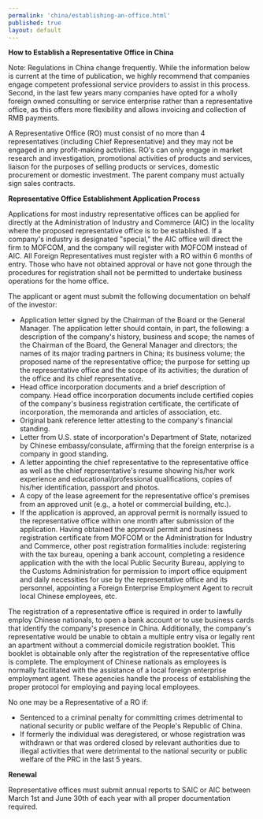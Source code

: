 ```yaml
--- 
permalink: 'china/establishing-an-office.html' 
published: true 
layout: default
---
```

**How to Establish a Representative Office in China**

Note: Regulations in China change frequently. While the information below is current at the time of publication, we highly recommend that companies engage competent professional service providers to assist in this process. Second, in the last few years many companies have opted for a wholly foreign owned consulting or service enterprise rather than a representative office, as this offers more flexibility and allows invoicing and collection of RMB payments.

A Representative Office (RO) must consist of no more than 4 representatives (including Chief Representative) and they may not be engaged in any profit-making activities. RO's can only engage in market research and investigation, promotional activities of products and services, liaison for the purposes of selling products or services, domestic procurement or domestic investment. The parent company must actually sign sales contracts.

**Representative Office Establishment Application Process**

Applications for most industry representative offices can be applied for directly at the Administration of Industry and Commerce (AIC) in the locality where the proposed representative office is to be established. If a company's industry is designated "special," the AIC office will direct the firm to MOFCOM, and the company will register with MOFCOM instead of AIC. All Foreign Representatives must register with a RO within 6 months of entry. Those who have not obtained approval or have not gone through the procedures for registration shall not be permitted to undertake business operations for the home office.

The applicant or agent must submit the following documentation on behalf of the investor:

* Application letter signed by the Chairman of the Board or the General Manager. The application letter should contain, in part, the following: a description of the company's history, business and scope; the names of the Chairman of the Board, the General Manager and directors; the names of its major trading partners in China; its business volume; the proposed name of the representative office; the purpose for setting up the representative office and the scope of its activities; the duration of the office and its chief representative.
* Head office incorporation documents and a brief description of company. Head office incorporation documents include certified copies of the company's business registration certificate, the certificate of incorporation, the memoranda and articles of association, etc.
* Original bank reference letter attesting to the company's financial standing.	
* Letter from U.S. state of incorporation's Department of State, notarized by Chinese embassy/consulate, affirming that the foreign enterprise is a company in good standing.
* A letter appointing the chief representative to the representative office as well as the chief representative's resume showing his/her work experience and educational/professional qualifications, copies of his/her identification, passport and photos.
* A copy of the lease agreement for the representative office's premises from an approved unit (e.g., a hotel or commercial building, etc.).
* If the application is approved, an approval permit is normally issued to the representative office within one month after submission of the application. Having obtained the approval permit and business registration certificate from MOFCOM or the Administration for Industry and Commerce, other post registration formalities include: registering with the tax bureau, opening a bank account, completing a residence application with the with the local Public Security Bureau, applying to the Customs Administration for permission to import office equipment and daily necessities for use by the representative office and its personnel, appointing a Foreign Enterprise Employment Agent to recruit local Chinese employees, etc.

The registration of a representative office is required in order to lawfully employ Chinese nationals, to open a bank account or to use business cards that identify the company's presence in China. Additionally, the company's representative would be unable to obtain a multiple entry visa or legally rent an apartment without a commercial domicile registration booklet. This booklet is obtainable only after the registration of the representative office is complete. The employment of Chinese nationals as employees is normally facilitated with the assistance of a local foreign enterprise employment agent. These agencies handle the process of establishing the proper protocol for employing and paying local employees.

No one may be a Representative of a RO if:

* Sentenced to a criminal penalty for committing crimes detrimental to national security or public welfare of the People's Republic of China.
* If formerly the individual was deregistered, or whose registration was withdrawn or that was ordered closed by relevant authorities due to illegal activities that were detrimental to the national security or public welfare of the PRC in the last 5 years.

**Renewal**

Representative offices must submit annual reports to SAIC or AIC between March 1st and June 30th of each year with all proper documentation required.
